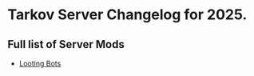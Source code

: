 # Tarkov Server Changelog for 2025.<br/>
## Full list of Server Mods
- [Looting Bots](https://hub.sp-tarkov.com/files/file/1810-handsarenotbusy/)
